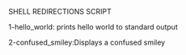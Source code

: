 SHELL REDIRECTIONS SCRIPT

1-hello_world: prints hello world to standard output

2-confused_smiley:Displays a confused smiley

